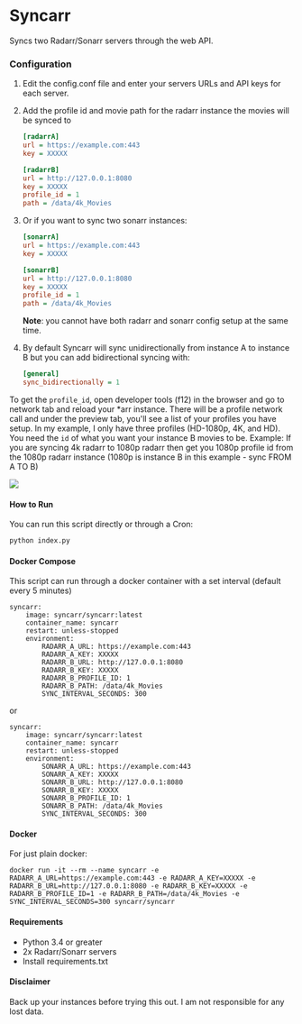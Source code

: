 # Syncarr
Syncs two Radarr/Sonarr servers through the web API.

### Configuration
 1. Edit the config.conf file and enter your servers URLs and API keys for each server.  
 2. Add the profile id and movie path for the radarr instance the movies will be synced to
    ```ini
    [radarrA]
    url = https://example.com:443
    key = XXXXX
    
    [radarrB]
    url = http://127.0.0.1:8080
    key = XXXXX
    profile_id = 1
    path = /data/4k_Movies
    ```
 3. Or if you want to sync two sonarr instances:
    ```ini
    [sonarrA]
    url = https://example.com:443
    key = XXXXX
    
    [sonarrB]
    url = http://127.0.0.1:8080
    key = XXXXX
    profile_id = 1
    path = /data/4k_Movies
    ```

    **Note**: you cannot have both radarr and sonarr config setup at the same time.

 4. By default Syncarr will sync unidirectionally from instance A to instance B but you can add bidirectional syncing with:
     ```ini
     [general]
     sync_bidirectionally = 1
     ```

To get the `profile_id`, open developer tools (f12) in the browser and go to network tab and reload your *arr instance. There will be a profile network call and under the preview tab, you'll see a list of your profiles you have setup. In my example, I only have three profiles (HD-1080p, 4K, and HD). You need the `id` of what you want your instance B movies to be. Example: If you are syncing 4k radarr to 1080p radarr then get you 1080p profile id from the 1080p radarr instance (1080p is instance B in this example - sync FROM A TO B)

<img src='https://imgur.com/a/23oujx6'/>

#### How to Run
You can run this script directly or through a Cron:
```bash
python index.py
```

#### Docker Compose
This script can run through a docker container with a set interval (default every 5 minutes)

```
syncarr:
    image: syncarr/syncarr:latest
    container_name: syncarr
    restart: unless-stopped
    environment:
        RADARR_A_URL: https://example.com:443
        RADARR_A_KEY: XXXXX
        RADARR_B_URL: http://127.0.0.1:8080
        RADARR_B_KEY: XXXXX
        RADARR_B_PROFILE_ID: 1
        RADARR_B_PATH: /data/4k_Movies
        SYNC_INTERVAL_SECONDS: 300
```

or

```
syncarr:
    image: syncarr/syncarr:latest
    container_name: syncarr
    restart: unless-stopped
    environment:
        SONARR_A_URL: https://example.com:443
        SONARR_A_KEY: XXXXX
        SONARR_B_URL: http://127.0.0.1:8080
        SONARR_B_KEY: XXXXX
        SONARR_B_PROFILE_ID: 1
        SONARR_B_PATH: /data/4k_Movies
        SYNC_INTERVAL_SECONDS: 300
```


#### Docker
For just plain docker:

```
docker run -it --rm --name syncarr -e RADARR_A_URL=https://example.com:443 -e RADARR_A_KEY=XXXXX -e RADARR_B_URL=http://127.0.0.1:8080 -e RADARR_B_KEY=XXXXX -e RADARR_B_PROFILE_ID=1 -e RADARR_B_PATH=/data/4k_Movies -e SYNC_INTERVAL_SECONDS=300 syncarr/syncarr
```

#### Requirements
 * Python 3.4 or greater
 * 2x Radarr/Sonarr servers
 * Install requirements.txt



#### Disclaimer
Back up your instances before trying this out. I am not responsible for any lost data.
